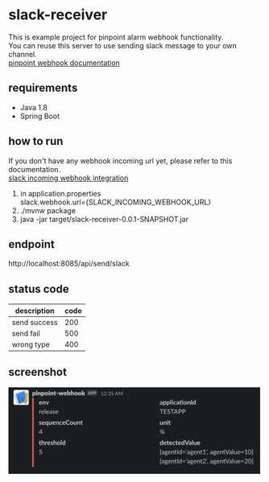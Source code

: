 # slack-receiver
This is example project for pinpoint alarm webhook functionality.  
You can reuse this server to use sending slack message to your own channel.  
[pinpoint webhook documentation](https://pinpoint-apm.github.io/pinpoint/alarm.html)

## requirements
- Java 1.8
- Spring Boot

## how to run
If you don't have any webhook incoming url yet, please refer to this documentation.  
[slack incoming webhook integration](https://api.slack.com/messaging/webhooks)
1. in application.properties  
slack.webhook.url={SLACK_INCOMING_WEBHOOK_URL}
2. ./mvnw package  
3. java -jar target/slack-receiver-0.0.1-SNAPSHOT.jar

## endpoint
http://localhost:8085/api/send/slack

## status code
| description  | code |
|--------------|------|
| send success | 200  |
| send fail    | 500  |
| wrong type   | 400  |

## screenshot
<img src="./screenshot.png" width="500">
